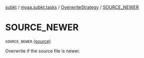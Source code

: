 [subkt](../../index.md) / [myaa.subkt.tasks](../index.md) / [OverwriteStrategy](index.md) / [SOURCE_NEWER](./-s-o-u-r-c-e_-n-e-w-e-r.md)

# SOURCE_NEWER

`SOURCE_NEWER` [(source)](https://github.com/Myaamori/SubKt/blob/0.1.4/src/main/kotlin/myaa/subkt/tasks/tasks.kt#L1548)

Overwrite if the source file is newer.


